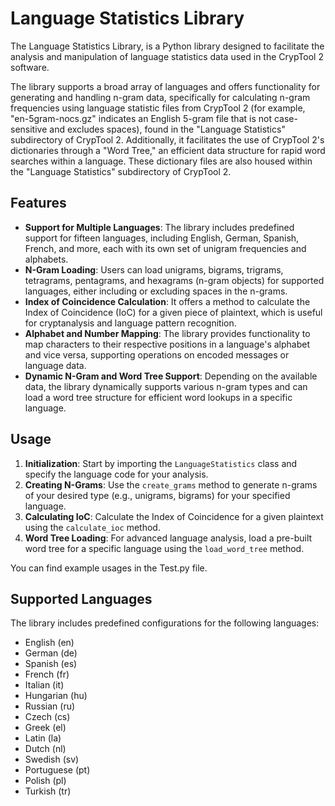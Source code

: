 # Language Statistics Library

The Language Statistics Library, is a Python library designed to facilitate the analysis and manipulation of language statistics data used in the CrypTool 2 software. 

The library supports a broad array of languages and offers functionality for generating and handling n-gram data, specifically for calculating n-gram frequencies using language statistic files from CrypTool 2 (for example, "en-5gram-nocs.gz" indicates an English 5-gram file that is not case-sensitive and excludes spaces), found in the "Language Statistics" subdirectory of CrypTool 2. Additionally, it facilitates the use of CrypTool 2's dictionaries through a "Word Tree," an efficient data structure for rapid word searches within a language. These dictionary files are also housed within the "Language Statistics" subdirectory of CrypTool 2.

## Features

- **Support for Multiple Languages**: The library includes predefined support for fifteen languages, including English, German, Spanish, French, and more, each with its own set of unigram frequencies and alphabets.
- **N-Gram Loading**: Users can load unigrams, bigrams, trigrams, tetragrams, pentagrams, and hexagrams (n-gram objects) for supported languages, either including or excluding spaces in the n-grams.
- **Index of Coincidence Calculation**: It offers a method to calculate the Index of Coincidence (IoC) for a given piece of plaintext, which is useful for cryptanalysis and language pattern recognition.
- **Alphabet and Number Mapping**: The library provides functionality to map characters to their respective positions in a language's alphabet and vice versa, supporting operations on encoded messages or language data.
- **Dynamic N-Gram and Word Tree Support**: Depending on the available data, the library dynamically supports various n-gram types and can load a word tree structure for efficient word lookups in a specific language.

## Usage

1. **Initialization**: Start by importing the `LanguageStatistics` class and specify the language code for your analysis.
2. **Creating N-Grams**: Use the `create_grams` method to generate n-grams of your desired type (e.g., unigrams, bigrams) for your specified language.
3. **Calculating IoC**: Calculate the Index of Coincidence for a given plaintext using the `calculate_ioc` method.
4. **Word Tree Loading**: For advanced language analysis, load a pre-built word tree for a specific language using the `load_word_tree` method.

You can find example usages in the Test.py file.

## Supported Languages

The library includes predefined configurations for the following languages:
- English (en)
- German (de)
- Spanish (es)
- French (fr)
- Italian (it)
- Hungarian (hu)
- Russian (ru)
- Czech (cs)
- Greek (el)
- Latin (la)
- Dutch (nl)
- Swedish (sv)
- Portuguese (pt)
- Polish (pl)
- Turkish (tr)

